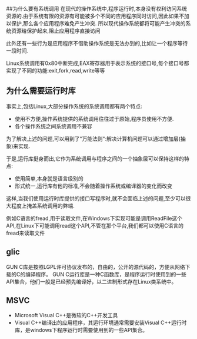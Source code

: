 ##为什么要有系统调用
在现代的操作系统中,程序运行时,本身没有权利访问系统资源的.由于系统有限的资源有可能被多个不同的应用程序同时访问,因此如果不加以保护,那么各个应用程序难免产生冲突.
所以现代操作系统都将可能产生冲突的系统资源给保护起来,阻止应用程序直接访问

此外还有一些行为是应用程序不借助操作系统是无法办到的,比如让一个程序等待一段时间.

Linux系统调用有0x80中断完成,EAX寄存器用于表示系统的接口号,每个接口号都实现了不同的功能:exit,fork,read,write等等

## 为什么需要运行时库
事实上,包括Linux,大部分操作系统的系统调用都有两个特点:
- 使用不方便,操作系统提供的系统调用往往过于原始,程序员使用不方便.
- 各个操作系统之间系统调用不兼容

为了解决上述的问题,可以用到了"万能法则":解决计算机问题可以通过增加层(抽象)来实现.

于是,运行库挺身而出,它作为系统调用与程序之间的一个抽象层可以保持这样的特点:
- 使用简单,本身就是语言级别的
- 形式统一,运行库有他的标准,不会随着操作系统或编译器的变化而改变

这样,当我们使用运行时库提供的接口写程序时,就不会面临上述的问题,至少可以很大程度上掩盖系统调用的弊端.

例如C语言的fread,用于读取文件,在Windows下实现可能是调用ReadFile这个API,在Linux下可能调用read这个API,不管在那个平台,我们都可以使用C语言的fread来读取文件
## glic
GUN C库是按照LGPL许可协议发布的，自由的，公开的源代码的，方便从网络下载的C的编译程序。
GUN C运行库是一种C函数库，是程序运行时使用到的一些API集合，他们一般是已经预先编译好，以二进制形式存在Linux类系统中。
## MSVC
- Microsoft Visual C++是微软的C++开发工具
- Visual C++编译出的应用程序，其运行环境通常需要安装Visual C++运行时库，是windows下程序运行时需要使用到的一些API集合。
